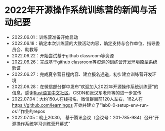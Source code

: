 #  2022年开源操作系统训练营的新闻与活动纪要

- 2022.06.01：训练营准备开始启动
- 2022.06.18：确定本次训练营的大致活动内容，确定支持与合作单位、指导委员会、助教等
- 2022.06.22：开始尝试基于github classroom等资源
- 2022.06.26：完成基于github classroom等资源的训练营开发环境原型系统验证
- 2022.06.27：完成夏令营日程内容、建立报名通道，初步建立训练营开发环境
- 2022.06.28：在微信部分群中发布“欢迎加入2022年开源操作系统训练营”的信息，感谢[Rust语言中文社区](https://rustcc.cn/)、CSDN和张汉东老师等的进一步宣传
- 2022.07.04：大约150人在线报名，微信群目前120人左右，162人在 https://github.com/learningos 开始并建立了“lab0-0-setup-env-run-os1”作业的repos
- 2022.07.05：晚上20:30， 基于腾讯会议（会议号：201-785-984）召开"开源操作系统学习训练营开幕式"